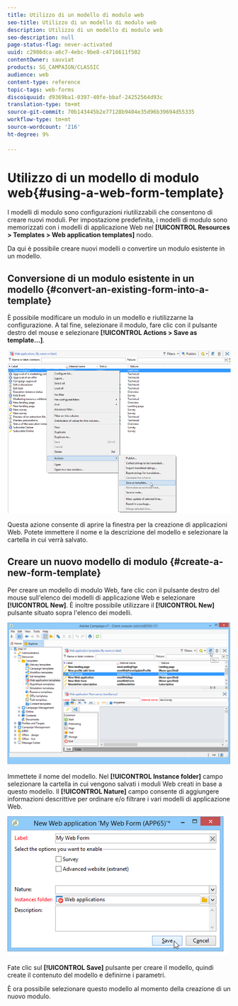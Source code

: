 ```yaml
---
title: Utilizzo di un modello di modulo web
seo-title: Utilizzo di un modello di modulo web
description: Utilizzo di un modello di modulo web
seo-description: null
page-status-flag: never-activated
uuid: c2986dca-a6c7-4ebc-9be8-c4716611f502
contentOwner: sauviat
products: SG_CAMPAIGN/CLASSIC
audience: web
content-type: reference
topic-tags: web-forms
discoiquuid: d9369ba1-0397-40fe-bbaf-24252564d93c
translation-type: tm+mt
source-git-commit: 70b143445b2e77128b9404e35d96b39694d55335
workflow-type: tm+mt
source-wordcount: '216'
ht-degree: 9%

---
```



# Utilizzo di un modello di modulo web{#using-a-web-form-template}

I modelli di modulo sono configurazioni riutilizzabili che consentono di creare nuovi moduli. Per impostazione predefinita, i modelli di modulo sono memorizzati con i modelli di applicazione Web nel **[!UICONTROL Resources > Templates > Web application templates]** nodo.

Da qui è possibile creare nuovi modelli o convertire un modulo esistente in un modello.

## Conversione di un modulo esistente in un modello {#convert-an-existing-form-into-a-template}

È possibile modificare un modulo in un modello e riutilizzarne la configurazione. A tal fine, selezionare il modulo, fare clic con il pulsante destro del mouse e selezionare **[!UICONTROL Actions > Save as template...]**.

![](assets/s_ncs_admin_survey_saveastemplate.png)

Questa azione consente di aprire la finestra per la creazione di applicazioni Web. Potete immettere il nome e la descrizione del modello e selezionare la cartella in cui verrà salvato.

## Creare un nuovo modello di modulo {#create-a-new-form-template}

Per creare un modello di modulo Web, fare clic con il pulsante destro del mouse sull&#39;elenco dei modelli di applicazione Web e selezionare **[!UICONTROL New]**. È inoltre possibile utilizzare il **[!UICONTROL New]** pulsante situato sopra l&#39;elenco dei modelli.

![](assets/s_ncs_admin_survey_createtemplate.png)

Immettete il nome del modello. Nel **[!UICONTROL Instance folder]** campo selezionare la cartella in cui vengono salvati i moduli Web creati in base a questo modello. Il **[!UICONTROL Nature]** campo consente di aggiungere informazioni descrittive per ordinare e/o filtrare i vari modelli di applicazione Web.

![](assets/s_ncs_admin_survey_createtemplate_details.png)

Fate clic sul **[!UICONTROL Save]** pulsante per creare il modello, quindi create il contenuto del modello e definirne i parametri.

È ora possibile selezionare questo modello al momento della creazione di un nuovo modulo.
